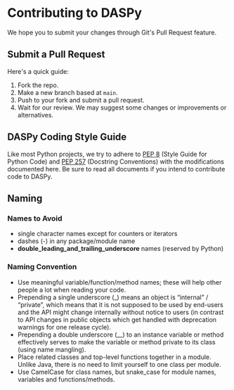 # Contributing to DASPy

We hope you to submit your changes through Git's Pull Request feature.

## Submit a Pull Request

Here's a quick guide:

 1. Fork the repo.
 2. Make a new branch based at `main`.
 3. Push to your fork and submit a pull request.
 4. Wait for our review. We may suggest some changes or improvements or alternatives.

## DASPy Coding Style Guide

Like most Python projects, we try to adhere to [PEP 8](https://peps.python.org/pep-0008/) (Style Guide for Python Code) and [PEP 257](https://peps.python.org/pep-0257/) (Docstring Conventions) with the modifications documented here. Be sure to read all documents if you intend to contribute code to DASPy.

## Naming

### Names to Avoid

* single character names except for counters or iterators
* dashes (-) in any package/module name
* **__double_leading_and_trailing_underscore__** names (reserved by Python)

### Naming Convention

* Use meaningful variable/function/method names; these will help other people a lot when reading your code.
* Prepending a single underscore (_) means an object is “internal” / “private”, which means that it is not supposed to be used by end-users and the API might change internally without notice to users (in contrast to API changes in public objects which get handled with deprecation warnings for one release cycle).
* Prepending a double underscore (__) to an instance variable or method effectively serves to make the variable or method private to its class (using name mangling).
* Place related classes and top-level functions together in a module. Unlike Java, there is no need to limit yourself to one class per module.
* Use CamelCase for class names, but snake_case for module names, variables and functions/methods.
